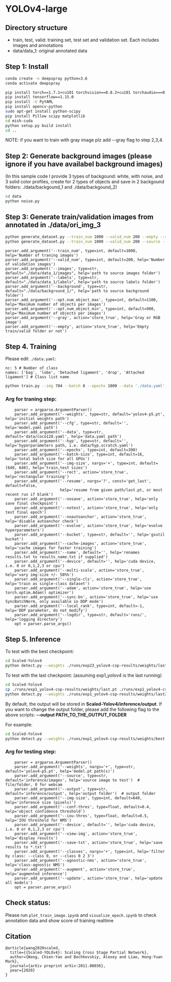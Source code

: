 # YOLOv4-large

## Directory structure
- train, test, valid: training set, test set and validation set. Each includes images and annotations
- data/data_1: original annotated data

## Step 1: Install

```bash
conda create -n deepspray python=3.6
conda activate deepspray
```

```bash
pip install torch==1.7.1+cu101 torchvision==0.8.2+cu101 torchaudio===0.7.2 -f https://download.pytorch.org/whl/torch_stable.html
pip install tensorflow==1.15.0
pip install -U PyYAML
pip install opencv-python
sudo apt-get install python-scipy
pip install Pillow scipy matplotlib
cd mish-cuda
python setup.py build install
cd ..
```

NOTE: if you want to train with gray image plz add --gray flag to step 2,3,4.

## Step 2: Generate background images (please ignore if you have availabel background images)
(In this sample code I provide 3 types of backgound: white, with noise, and 3 solid color profiles, create for 2 types of objects and save in 2 backgound folders: ./data/backgound_1 and ./data/backgound_2)

```bash
cd data
python noise.py
```

## Step 3: Generate train/validation images from annotated  in ./data/ori_img_3

```bash
python generate_dataset.py --train_num 1000 --valid_num 200 --empty --source "./data/data_1" --background "./data/background_1/"
python generate_dataset.py --train_num 1000 --valid_num 200 --source --thresh_pixel 430 "./data/data_1" --background "./data/background_2/" 
```

```
parser.add_argument('--train_num', type=int, default=1000, help='Number of traning images')
parser.add_argument('--valid_num', type=int, default=200, help='Number of validation images')
parser.add_argument('--images', type=str, default="./data/data_1/images", help='path to source images folder')
parser.add_argument('--labels', type=str, default="./data/data_1/labels", help='path to source labels folder')
parser.add_argument('--background', type=str, default="./data/background_1/", help='path to source background folder')
parser.add_argument('--opt.num_object_max', type=int, default=1100, help='Maximum number of objects per images')
parser.add_argument('--opt.num_object_min', type=int, default=900, help='Maximum number of objects per images')
parser.add_argument('--gray', action='store_true', help='Gray or RGB image')
parser.add_argument('--empty', action='store_true', help='Empty train/valid folder or not')
```

## Step 4. Training

Please edit `./data.yaml`:
```
nc: 5 # Number of class
names: ['bag', 'lobe', 'Detached ligament', 'drop', 'Attached ligament'] # Class list name
```

```bash
python train.py --img 704 --batch 8 --epochs 1000 --data './data.yaml' --cfg ./models/yolov4-csp.yaml --weights '' --name yolov4-csp-results --cache
```

### Arg for traning step:
```
    parser = argparse.ArgumentParser()
    parser.add_argument('--weights', type=str, default='yolov4-p5.pt', help='initial weights path')
    parser.add_argument('--cfg', type=str, default='', help='model.yaml path')
    parser.add_argument('--data', type=str, default='data/coco128.yaml', help='data.yaml path')
    parser.add_argument('--hyp', type=str, default='', help='hyperparameters path, i.e. data/hyp.scratch.yaml')
    parser.add_argument('--epochs', type=int, default=300)
    parser.add_argument('--batch-size', type=int, default=16, help='total batch size for all GPUs')
    parser.add_argument('--img-size', nargs='+', type=int, default=[640, 640], help='train,test sizes')
    parser.add_argument('--rect', action='store_true', help='rectangular training')
    parser.add_argument('--resume', nargs='?', const='get_last', default=False,
                        help='resume from given path/last.pt, or most recent run if blank')
    parser.add_argument('--nosave', action='store_true', help='only save final checkpoint')
    parser.add_argument('--notest', action='store_true', help='only test final epoch')
    parser.add_argument('--noautoanchor', action='store_true', help='disable autoanchor check')
    parser.add_argument('--evolve', action='store_true', help='evolve hyperparameters')
    parser.add_argument('--bucket', type=str, default='', help='gsutil bucket')
    parser.add_argument('--cache-images', action='store_true', help='cache images for faster training')
    parser.add_argument('--name', default='', help='renames results.txt to results_name.txt if supplied')
    parser.add_argument('--device', default='', help='cuda device, i.e. 0 or 0,1,2,3 or cpu')
    parser.add_argument('--multi-scale', action='store_true', help='vary img-size +/- 50%%')
    parser.add_argument('--single-cls', action='store_true', help='train as single-class dataset')
    parser.add_argument('--adam', action='store_true', help='use torch.optim.Adam() optimizer')
    parser.add_argument('--sync-bn', action='store_true', help='use SyncBatchNorm, only available in DDP mode')
    parser.add_argument('--local_rank', type=int, default=-1, help='DDP parameter, do not modify')
    parser.add_argument('--logdir', type=str, default='runs/', help='logging directory')
    opt = parser.parse_args()
```

## Step 5. Inference

To test with the best checkpoint:
```bash
cd Scaled-Yolov4
python detect.py --weights ./runs/exp23_yolov4-csp-results/weights/last.pt --img 720 --conf 0.3 --source ../test/images
```

To test with the last checkpoint: (assuming exp1_yolov4 is the last running)
```bash
cd Scaled-Yolov4
cp ./runs/exp1_yolov4-csp-results/weights/last.pt ./runs/exp1_yolov4-csp-results/weights/last2.pt 
python detect.py --weights ./runs/exp1_yolov4-csp-results/weights/last2.pt --img 1200 --conf 0.1 --source ../test/images
```

By default, the output will be stored in **Scaled-Yolov4/inference/output**. If you want to change the output folder, please add the following flag to the above scripts: **--output PATH_TO_THE_OUTPUT_FOLDER**

For example:
```bash
cd Scaled-Yolov4
python detect.py --weights ./runs/exp1_yolov4-csp-results/weights/best.pt --img 1200 --conf 0.1 --source ../test/images --output inference
```

### Arg for testing step:

```
    parser = argparse.ArgumentParser()
    parser.add_argument('--weights', nargs='+', type=str, default='yolov4-p5.pt', help='model.pt path(s)')
    parser.add_argument('--source', type=str, default='inference/images', help='source image to test')  # file/folder, 0 for webcam
    parser.add_argument('--output', type=str, default='inference/output', help='output folder')  # output folder
    parser.add_argument('--img-size', type=int, default=640, help='inference size (pixels)')
    parser.add_argument('--conf-thres', type=float, default=0.4, help='object confidence threshold')
    parser.add_argument('--iou-thres', type=float, default=0.5, help='IOU threshold for NMS')
    parser.add_argument('--device', default='', help='cuda device, i.e. 0 or 0,1,2,3 or cpu')
    parser.add_argument('--view-img', action='store_true', help='display results')
    parser.add_argument('--save-txt', action='store_true', help='save results to *.txt')
    parser.add_argument('--classes', nargs='+', type=int, help='filter by class: --class 0, or --class 0 2 3')
    parser.add_argument('--agnostic-nms', action='store_true', help='class-agnostic NMS')
    parser.add_argument('--augment', action='store_true', help='augmented inference')
    parser.add_argument('--update', action='store_true', help='update all models')
    opt = parser.parse_args()
```

## Check status:

Please run `plot_train_image.ipynb` and `visualize_epoch.ipynb` to check annotation data and show score of training realtime

## Citation

```
@article{wang2020scaled,
  title={{Scaled-YOLOv4}: Scaling Cross Stage Partial Network},
  author={Wang, Chien-Yao and Bochkovskiy, Alexey and Liao, Hong-Yuan Mark},
  journal={arXiv preprint arXiv:2011.08036},
  year={2020}
}
```
